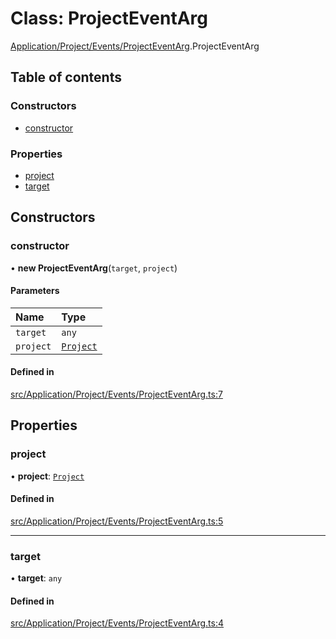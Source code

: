 # Class: ProjectEventArg

[Application/Project/Events/ProjectEventArg](../wiki/Application.Project.Events.ProjectEventArg).ProjectEventArg

## Table of contents

### Constructors

- [constructor](../wiki/Application.Project.Events.ProjectEventArg.ProjectEventArg#constructor)

### Properties

- [project](../wiki/Application.Project.Events.ProjectEventArg.ProjectEventArg#project)
- [target](../wiki/Application.Project.Events.ProjectEventArg.ProjectEventArg#target)

## Constructors

### constructor

• **new ProjectEventArg**(`target`, `project`)

#### Parameters

| Name | Type |
| :------ | :------ |
| `target` | `any` |
| `project` | [`Project`](../wiki/Domain.ProductLineEngineering.Entities.Project.Project) |

#### Defined in

[src/Application/Project/Events/ProjectEventArg.ts:7](https://github.com/94briel/VariaMosPLE/blob/0611efd/src/Application/Project/Events/ProjectEventArg.ts#L7)

## Properties

### project

• **project**: [`Project`](../wiki/Domain.ProductLineEngineering.Entities.Project.Project)

#### Defined in

[src/Application/Project/Events/ProjectEventArg.ts:5](https://github.com/94briel/VariaMosPLE/blob/0611efd/src/Application/Project/Events/ProjectEventArg.ts#L5)

___

### target

• **target**: `any`

#### Defined in

[src/Application/Project/Events/ProjectEventArg.ts:4](https://github.com/94briel/VariaMosPLE/blob/0611efd/src/Application/Project/Events/ProjectEventArg.ts#L4)
